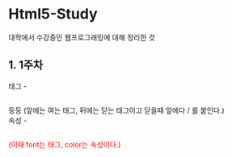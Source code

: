 # Html5-Study

대학에서 수강중인 웹프로그래밍에 대해 정리한 것

## 1. 1주차
태그 - <pre><html></html></pre> 등등 (앞에는 여는 태그, 뒤에는 닫는 태그이고 닫을때 앞에다 / 를 붙인다.)<br/>
속성 - <pre><font color="red"></pre> (이때 font는 태그, color는 속성이다.)
